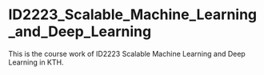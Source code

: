 # ID2223_Scalable_Machine_Learning_and_Deep_Learning
This is the course work of ID2223 Scalable Machine Learning and Deep Learning in KTH.
